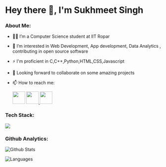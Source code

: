 # Hey there 👋, I'm Sukhmeet Singh


### About Me:

- 👨‍🎓 I’m a Computer Science student at IIT Ropar
- 🌱 I’m interested in Web Development, App development, Data Analytics , contributing in open source software
- ⚡ I'm proficient in C,C++,Python,HTML,CSS,Javascript
- 👯 Looking forward to collaborate on some amazing projects  
- 📫 How to reach me: 
 
  <a href="mailto:"  target="_blank" > <img width="40" height="40" src="https://cdn4.iconfinder.com/data/icons/logos-brands-in-colors/48/google-gmail-1024.png"></a>
<a href="https://www.linkedin.com/in/sukhmeet-singh-850626225/" target="_blank" >  <img width="40" height="40" src="https://cdn2.iconfinder.com/data/icons/social-media-applications/64/social_media_applications_14-linkedin-1024.png"> </a>
<a href="https://www.instagram.com"  target="_blank" > <img width="40" height="40" src="https://cdn2.iconfinder.com/data/icons/social-icons-33/128/Instagram-1024.png"></a>

### Tech Stack:
<a href="https://github.com/SukhmeetSingh2002/SukhmeetSingh2002" target="_blank" > <img src="https://skills.thijs.gg/icons?i=c,cpp,html,css,python,javascript,react,nodejs,flutter,git,java&theme=dark"> </a>
 
 ### Github Analytics:
![Github Stats](https://github-readme-stats.vercel.app/api?username=sukhmeetsingh2002&count_private=true&show_icons=true&theme=nightowl)

![Languages](https://github-readme-stats.vercel.app/api/top-langs/?username=sukhmeetsingh2002&layout=compact&theme=nightowl)

